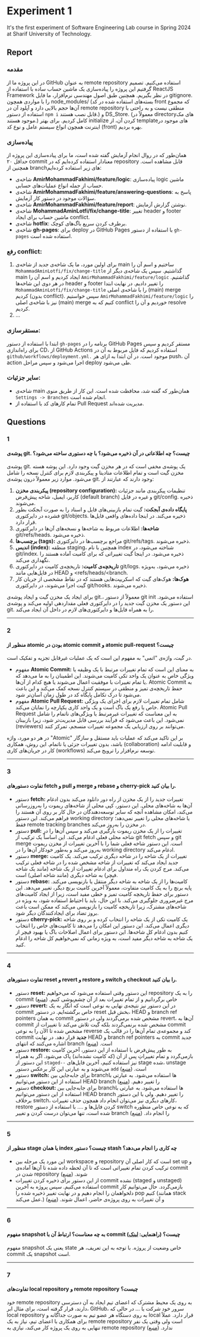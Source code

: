 # Experiment 1
It's the first experiment of Software Engineering Lab course in Spring 2024 at Sharif University of Technology.

## Report
### مقدمه
در این پروژه ما از GitHub به عنوان remote repository استفاده می‌کنیم. تصمیم گرفتیم این پروژه را پیاده‌سازی یک ماشین حساب ساده با استفاده از ReactJS Framework در نظر بگیریم. همچنین طبق اصول مهندسی نرم‌افزار، ما فایل gitignore. را با مواردی همچون node_modules/ (بسته‌های استفاده شده در کد front که مجموع آن‌ها حجم بالایی دارد و آپلود آن در remote repository منطقی نیست و به راحتی با استفاده از دستور `npm i` قابل نصب هستند.) و DS_Store. (معمولاً در directoryهای مک موجود هستند.) کامل کردیم. برای بهتر initialize کردن آن، از templateهای موجود در اینترنت همچون انواع سیستم عامل و نوع کد (front) بهره بردیم.

### پیاده‌سازی
همان‌طور که در روال انجام آزمایش گفته شده است، ما برای پیاده‌سازی این پروژه از حداقل ۲۰ commit معنادار استفاده کرده‌ایم که در repository قابل مشاهده است. همچنین از branchهای زیر استفاده کرده‌ایم:
- شاخه‌ی **AmirMohammadFakhimi/feature/logic**: پیاده‌سازی logic ماشین حساب از جمله انواع عملیات‌های حسابی.
- شاخه‌ی **AmirMohammadFakhimi/feature/answering-questions**: پاسخ به سؤالات موجود در دستور کار آزمایش.
- شاخه‌ی **AmirMohammadFakhimi/feature/report**: نوشتن گزارش آزمایش.
- شاخه‌ی **MohammadAminLotfi/fix/change-title**: تغییر header و footer ماشین حساب برای ایجاد conflict.
- شاخه‌ی **hotfix**: برطرف کردن سریع باگ‌های کوچک.
- شاخه‌ی **gh-pages**: برای deploy در GitHub Pages با استفاده از دستور `gh-pages` استفاده شده است.

### رفع conflict:
1. برای اولین مورد، ما یک شاخه‌ی جدید از شاخه‌ی main ساختیم و اسم آن را `MohammadAminLotfi/fix/change-title` گذاشتیم. سپس یک شاخه‌ی دیگر از main ایجاد کردیم و اسم آن را `AmirMohammadFakhimi/feature/logic` گذاشتیم.  در هر دوی این شاخه‌ها header و footer را تغییر دادیم. در نهایت ابتدا `MohammadAminLotfi/fix/change-title` را با شاخه‌ی اصلی (main) merge کردیم (بدون conflict). سپس خواستیم `AmirMohammadFakhimi/feature/logic` را نیز  با شاخه‌ی اصلی (main) merge کنیم که به conflict خوردیم و آن را resolve کردیم.
2. ...

### مستقرسازی:
ابتدا با استفاده از دستور `gh-pages` برنامه را در GitHub Pages مستقر کردیم و سپس برای راه‌اندازی CD، از GitHub Actions استفاده کردیم که فایل مربوط به آن در `github/workflows/deployment.yml.` موجود است. در آن ابتدا به ازای هر push، آن action اجرا می‌شود و سپس مراحل deploy طی می‌شود.

### سایر جزئیات:
- شاخه‌ی main همان‌طور که گفته شد، محافظت شده است. این کار از طریق منوی `Settings -> Branches` انجام شده است.
- تمام کارهای کد با استفاده از Pull Request مدیریت شده‌اند.

## Questions
### 1
#### پوشه‌ی git. چیست؟ چه اطلاعاتی در آن ذخیره می‌شود؟ با چه دستوری ساخته می‌شود؟

پوشه‌ی git. یک پوشه‌ی مخفی است که در هر مخزن گیت وجود دارد. این پوشه هسته مخزن گیت است و تمام اطلاعات متادیتا و پیکربندی لازم برای کنترل نسخه را شامل می‌شود. موارد زیر معمولاً درون پوشه‌ی git. وجود دارند که عبارتند از:
1. **پیکربندی مخزن (repository configuration):** تنظیمات پیکربندی مانند جزئیات کاربر، ایمیل، شاخه پیش‌فرض (default branch) و غیره در فایل git/config. ذخیره می‌شوند.
2. **پایگاه داده‌ی آبجکت:** گیت تمام بازبینی‌های فایل و اسناد را به صورت آبجکت بطور فشرده در دایرکتوری git/objects. ذخیره می‌کند. در اینجا داده‌های واقعی فایل‌ها قرار دارد.
3. **شاخه‌ها:** اطلاعات مربوط به شاخه‌ها و نسخه‌های آن‌ها در دایرکتوری git/refs/heads. ذخیره می‌شود.
4. **برچسب‌ها (tags):** مراجع برچسب‌ها در دایرکتوری git/refs/tags. ذخیره می‌شوند.
5. **اندیس (index):** منطقه staging، همچنین با نام index شناخته می‌شود، در git/index. ذخیره می‌شود. در اینجا گیت تغییراتی که برای کامیت آماده هستند را نگهداری می‌کند.
6. **تاریخچه‌ی کامیت:** تاریخچه‌ی کامیت در دایرکتوری git/logs. ذخیره می‌شود، به‌ویژه در فایل‌هایی مانند HEAD و <refs/heads/<branch.
7. **هوک‌ها:** هوک‌های گیت که اسکریپت‌هایی هستند که در نقاط مشخصی از جریان کار گیت اجرا می‌شوند، در دایرکتوری git/hooks. ذخیره می‌شوند.

برای ایجاد یک مخزن گیت و ایجاد پوشه‌ی git.، معمولاً از دستور git init استفاده می‌شود.
این دستور یک مخزن گیت جدید را در دایرکتوری فعلی مقداردهی اولیه می‌کند و پوشه‌ی git. را به همراه فایل‌ها و دایرکتوری‌های لازم در داخل آن ایجاد می‌کند.

---
### 2
#### منظور از atomic بودن در atomic commit و atomic pull-request چیست؟

در گیت، واژه‌ی "اتمی" به مفهوم این است که یک عملیات غیرقابل تجزیه و تفکیک است.
- مفهوم **Atomic Commit:** به معنای این است که تمام تغییرات مرتبط با یک وظیفه یا ویژگی خاص به عنوان یک واحد تکی کامیت می‌شوند. این اطمینان را به ما می‌دهد که یا تمام تغییرات با موفقیت اعمال می‌شوند یا هیچ کدام از آن‌ها. Atomic Commit به حفظ تاریخچه‌ی تمیز و منطقی در سیستم کنترل نسخه کمک می‌کند و این باعث می‌شود تا درک تکامل پایگاه کد در طول زمان آسان‌تر شود.
- مفهوم **Atomic Pull Request:** شامل تمام تغییرات لازم برای اجرای یک ویژگی خاص یا رفع یک باگ است و یک واحد کاری یکپارچه را نمایان می‌کند. Atomic Pull Request به این معناست که تغییرات غیرمرتبط یا ویژگی‌های ناتمام را شامل نمی‌شود. این باعث می‌شود که فرآیند بررسی قابل مدیریت‌تر شود، زیرا بازبینان (reviewers) می‌توانند بر روی ارزیابی یک مجموعه تغییرات منسجم، تمرکز کنند.

در هر دو مورد، واژه "Atomic" بر این تاکید می‌کند که عملیات باید مستقل و سازگار باشد، بدون تغییرات جزئی یا ناتمام. این روش، همکاری (collaboration) و قابلیت ادامه کار در جریان‌های کاری (workflows) توسعه نرم‌افزار را ترویج می‌کند.

---
### 3
#### تفاوت دستورهای fetch و pull و merge و rebase و cherry-pick را بیان کنید.

- دستور **fetch:** تغییرات جدید را از یک مخزن از راه دور دانلود می‌کند بدون ادغام آن‌ها به شاخه‌های محلی. این دستور، کپی محلی از شاخه‌های ریموت را به‌روزرسانی می‌کند، امکان مشاهده آنچه که سایر توسعه‌دهندگان در حال کار بر روی آن هستند را فراهم می‌کند. این دستور working directory یا شاخه‌های محلی را تغییر نمی‌دهد؛ فقط remote tracking branches در مخزن را به‌روز می‌کند.
- دستور **pull:** تغییرات را از یک مخزن ریموت بارگیری می‌کند و سپس آن‌ها را در شاخه محلی فعلی ادغام می‌کند. این اساساً یک ترکیب از git fetch و سپس git merge است. این دستور شاخه فعلی شما را با آخرین تغییرات از مخزن ریموت به‌روز می‌کند و به‌طور خودکار آن‌ها را در working directory ادغام می‌کند.
- دستور **merge:** تغییرات از یک شاخه را در شاخه دیگری ترکیب می‌کند. یک کامیت جدید ایجاد می‌کند که تغییرات از شاخه مشخص شده را در شاخه فعلی ترکیب می‌کند. مرج کردن یک راه متداول برای ادغام تغییرات از یک شاخه (مانند یک شاخه فیچر) به شاخه دیگری (مانند شاخه اصلی) است.
- دستور **rebase:** کامیت‌ها را از یک شاخه به شاخه دیگر منتقل یا بازنویسی می‌کند. پایه برنچ را به یک کامیت متفاوت، معمولاً آخرین کامیت برنچ دیگر، تغییر می‌دهد. این دستور برای حفظ تاریخچه کامیت تمیز و خطی مفید است، زیرا از ایجاد کامیت‌های مرج غیرضروری جلوگیری می‌کند. با این حال، باید با احتیاط استفاده شود، به ویژه در شاخه‌های مشترک، زیرا تاریخچه کامیت را بازنویسی می‌کند که ممکن است باعث بروز تضاد برای ایجادکنندگان دیگر شود.
- دستور **cherry-pick:** یک کامیت تکی از یک شاخه را انتخاب کرده و بر روی شاخه دیگری اعمال می‌کند. این دستور این امکان را می‌دهد تا کامیت‌های خاص را انتخاب کنیم بدون ادغام کل شاخه‌ها. این دستور برای اعمال اصلاحات باگ یا بهبود فیچر از یک شاخه به شاخه دیگر مفید است، به ویژه زمانی که نمی‌خواهیم کل شاخه را ادغام کنید.

---
### 4
#### تفاوت دستورهای reset و revert و restore و switch و checkout را بیان کنید.

- دستور **reset:** این دستور وقتی استفاده می‌شود که می‌خواهیم repository را به یک commit خاص برگردانیم و از تمام تغییرات بعد از آن چشم‌پوشی کنیم. ([منبع](https://www.w3schools.com/git/git_reset.asp?remote=github)) 
- دستور **revert:** در این دستور نیز نتیجه‌ی نهایی به نوعی است که انگار به یک commit خاص برگشته‌ایم. در دستور reset بخش قبل، HEAD و branch ref pointers به همان commit مشخص شده برمی‌گردند ولی در دستور revert، آن‌ها به commit مشخص شده برنمی‌گردند بلکه گیت تلاش می‌کند تا تغییرات از commit مشخص شده تا الآن را به نوعی reverse کند و مجموعه‌ی تمام آن‌ها را در قالب یک commit **جدید** قرار دهد. در نهایت HEAD و branch ref pointers به commit جدید اشاره می‌کنند که انتهای branch است. ([منبع](https://www.atlassian.com/git/tutorials/undoing-changes/git-revert))
- دستور **restore:** به طور پیش‌فرض با استفاده از این دستور، آخرین کامیت بازمی‌گردد و تمام تغییراتِ پس از آن (که کامیت نشده‌اند) پاک می‌شود. اگر به همراه این دستور از `staged--` نیز استفاده کنیم، آخرین فایل‌های stage شده، unstage می‌شوند و به عبارتی این کار برعکس دستور `add` است. ([منبع](https://www.educative.io/answers/what-are-the-reset-restore-and-revert-commands-in-git)) 
- دستور **switch:** برای جابه‌جایی بین branchها استفاده می‌شود. به عبارتی با استفاده از این دستور می‌توانیم HEAD branch را تغییر دهیم. ([منبع](https://www.git-tower.com/learn/git/commands/git-switch)) 
- دستور **checkout:** برای جابه‌جایی بین branchها استفاده می‌شود. به عبارتی با استفاده از این دستور می‌توانیم HEAD branch را تغییر دهیم. ولی با این دستور برخلاف switch، کارهای دیگری نیز می‌توان انجام داد همچون حذف تغییرات، restore کردن فایل‌ها و .... با استفاده از دستور switch که به نوعی خاص منظوره شده است، تنها می‌توان درست کردن و تغییر branch را انجام داد. ([منبع](https://www.git-tower.com/learn/git/commands/git-switch)) 

---
### 5
#### منظور از stage یا همان index چیست؟ دستور stash چه کاری را انجام می‌دهد؟

- این مورد یک مرحله بین workspace و repository است که کار اصلی آن set up و ترکیب کردن تمام تغییراتی است که تا آن لحظه داده شده تا آن‌ها آماده‌ی commit شدن در repository شوند. ([منبع](https://www.geeksforgeeks.org/git-index))
-  از این دستور برای ذخیره کردن تغییرات commit نشده (staged و unstaged) استفاده می‌کنیم. سپس پروژه به آخرین commit بازمی‌گردد. حال می‌توانیم کار دلخواهمان را انجام دهیم و در نهایت تغییر ذخیره شده را pop کنیم (همانند stack عمل می‌کند.) و آن تغییرات به روی پروژه‌ی حاضر، اعمال شوند. ([منبع](https://www.atlassian.com/git/tutorials/saving-changes/git-stash))

---
### 6
#### مفهوم snapshot به چه معناست؟ ارتباط آن با commit چیست؟ (راهنمایی: [لینک](https://github.blog/2020-12-17-commits-are-snapshots-not-diffs))

مفهوم snapshot یعنی یک state خاص وضعیت از پروژه. با توجه به این تعریف، هر commit یک snapshot است.

---
### 7
#### تفاوت‌های local repository و remote repository چیست؟
خود remote repository به روی یک محیط مشترک که اعضای تیم ایجاد به آن دسترسی دارند، قرار گرفته است، برای مثال ابر، GitHub، سرور خود شرکت یا ... در حالی که local repository به روی دستگاه هر عضو تیم به صورت جداگانه و local قرار دارد. عملاً برای همکاری با اعضای تیم، نیاز به یک remote repository است ولی وقتی یک نفر تنهایی به روی یک پروژه کار می‌کند، نیازی به remote repository ندارد. ([منبع](https://nulab.com/learn/software-development/git-tutorial/git-basics/repositories/remote-repositories-vs-local-repositories)) 
